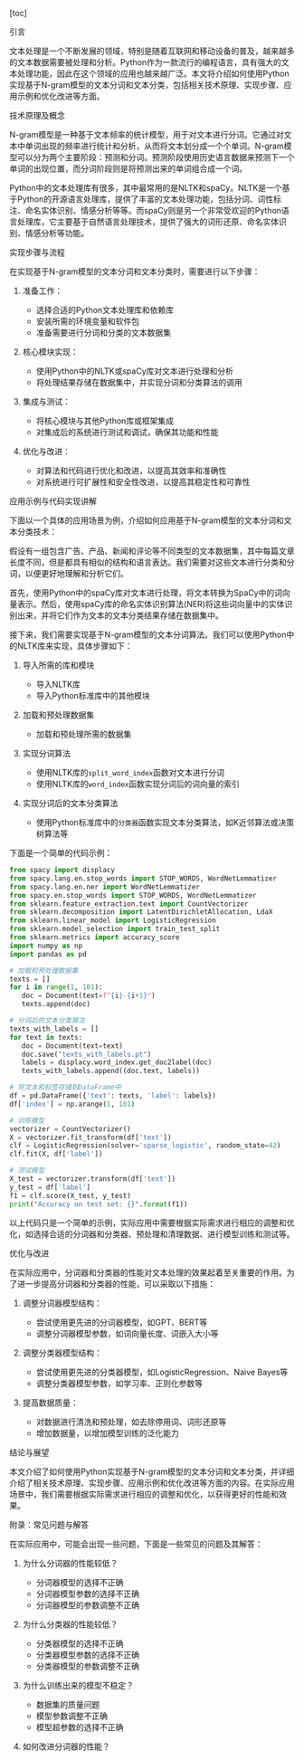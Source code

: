 
[toc]                    
                
                
引言

文本处理是一个不断发展的领域，特别是随着互联网和移动设备的普及，越来越多的文本数据需要被处理和分析。Python作为一款流行的编程语言，具有强大的文本处理功能，因此在这个领域的应用也越来越广泛。本文将介绍如何使用Python实现基于N-gram模型的文本分词和文本分类，包括相关技术原理、实现步骤、应用示例和优化改进等方面。

技术原理及概念

N-gram模型是一种基于文本频率的统计模型，用于对文本进行分词。它通过对文本中单词出现的频率进行统计和分析，从而将文本划分成一个个单词。N-gram模型可以分为两个主要阶段：预测和分词。预测阶段使用历史语言数据来预测下一个单词的出现位置，而分词阶段则是将预测出来的单词组合成一个词。

Python中的文本处理库有很多，其中最常用的是NLTK和spaCy。NLTK是一个基于Python的开源语言处理库，提供了丰富的文本处理功能，包括分词、词性标注、命名实体识别、情感分析等等。而spaCy则是另一个非常受欢迎的Python语言处理库，它主要基于自然语言处理技术，提供了强大的词形还原、命名实体识别、情感分析等功能。

实现步骤与流程

在实现基于N-gram模型的文本分词和文本分类时，需要进行以下步骤：

1. 准备工作：
   - 选择合适的Python文本处理库和依赖库
   - 安装所需的环境变量和软件包
   - 准备需要进行分词和分类的文本数据集

2. 核心模块实现：
   - 使用Python中的NLTK或spaCy库对文本进行处理和分析
   - 将处理结果存储在数据集中，并实现分词和分类算法的调用

3. 集成与测试：
   - 将核心模块与其他Python库或框架集成
   - 对集成后的系统进行测试和调试，确保其功能和性能

4. 优化与改进：
   - 对算法和代码进行优化和改进，以提高其效率和准确性
   - 对系统进行可扩展性和安全性改进，以提高其稳定性和可靠性

应用示例与代码实现讲解

下面以一个具体的应用场景为例，介绍如何应用基于N-gram模型的文本分词和文本分类技术：

假设有一组包含广告、产品、新闻和评论等不同类型的文本数据集，其中每篇文章长度不同，但是都具有相似的结构和语言表达。我们需要对这些文本进行分类和分词，以便更好地理解和分析它们。

首先，使用Python中的spaCy库对文本进行处理，将文本转换为SpaCy中的词向量表示。然后，使用spaCy库的命名实体识别算法(NER)将这些词向量中的实体识别出来，并将它们作为文本的文本分类结果存储在数据集中。

接下来，我们需要实现基于N-gram模型的文本分词算法。我们可以使用Python中的NLTK库来实现，具体步骤如下：

1. 导入所需的库和模块
   - 导入NLTK库
   - 导入Python标准库中的其他模块

2. 加载和预处理数据集
   - 加载和预处理所需的数据集

3. 实现分词算法
   - 使用NLTK库的`split_word_index`函数对文本进行分词
   - 使用NLTK库的`word_index`函数实现分词后的词向量的索引

4. 实现分词后的文本分类算法
   - 使用Python标准库中的`分类器`函数实现文本分类算法，如K近邻算法或决策树算法等

下面是一个简单的代码示例：

```python
from spacy import displacy
from spacy.lang.en.stop_words import STOP_WORDS, WordNetLemmatizer
from spacy.lang.en.ner import WordNetLemmatizer
from spacy.en.stop_words import STOP_WORDS, WordNetLemmatizer
from sklearn.feature_extraction.text import CountVectorizer
from sklearn.decomposition import LatentDirichletAllocation, LdaX
from sklearn.linear_model import LogisticRegression
from sklearn.model_selection import train_test_split
from sklearn.metrics import accuracy_score
import numpy as np
import pandas as pd

# 加载和预处理数据集
texts = []
for i in range(1, 101):
   doc = Document(text=f"{i}-{i+1}")
   texts.append(doc)

# 分词后的文本分类算法
texts_with_labels = []
for text in texts:
   doc = Document(text=text)
   doc.save("texts_with_labels.pt")
   labels = displacy.word_index.get_doc2label(doc)
   texts_with_labels.append((doc.text, labels))

# 将文本和标签存储到DataFrame中
df = pd.DataFrame({'text': texts, 'label': labels})
df['index'] = np.arange(1, 101)

# 训练模型
vectorizer = CountVectorizer()
X = vectorizer.fit_transform(df['text'])
clf = LogisticRegression(solver='sparse_logistic', random_state=42)
clf.fit(X, df['label'])

# 测试模型
X_test = vectorizer.transform(df['text'])
y_test = df['label']
f1 = clf.score(X_test, y_test)
print("Accuracy on test set: {}".format(f1))
```

以上代码只是一个简单的示例，实际应用中需要根据实际需求进行相应的调整和优化，如选择合适的分词器和分类器、预处理和清理数据、进行模型训练和测试等。

优化与改进

在实际应用中，分词器和分类器的性能对文本处理的效果起着至关重要的作用。为了进一步提高分词器和分类器的性能，可以采取以下措施：

1. 调整分词器模型结构：
   - 尝试使用更先进的分词器模型，如GPT、BERT等
   - 调整分词器模型参数，如词向量长度、词嵌入大小等

2. 调整分类器模型结构：
   - 尝试使用更先进的分类器模型，如LogisticRegression、Naive Bayes等
   - 调整分类器模型参数，如学习率、正则化参数等

3. 提高数据质量：
   - 对数据进行清洗和预处理，如去除停用词、词形还原等
   - 增加数据量，以增加模型训练的泛化能力

结论与展望

本文介绍了如何使用Python实现基于N-gram模型的文本分词和文本分类，并详细介绍了相关技术原理、实现步骤、应用示例和优化改进等方面的内容。在实际应用场景中，我们需要根据实际需求进行相应的调整和优化，以获得更好的性能和效果。

附录：常见问题与解答

在实际应用中，可能会出现一些问题，下面是一些常见的问题及其解答：

1. 为什么分词器的性能较低？
   - 分词器模型的选择不正确
   - 分词器模型参数的选择不正确
   - 分词器模型的参数调整不正确

2. 为什么分类器的性能较低？
   - 分类器模型的选择不正确
   - 分类器模型参数的选择不正确
   - 分类器模型的参数调整不正确

3. 为什么训练出来的模型不稳定？
   - 数据集的质量问题
   - 模型参数调整不正确
   - 模型超参数的选择不正确

4. 如何改进分词器的性能？


